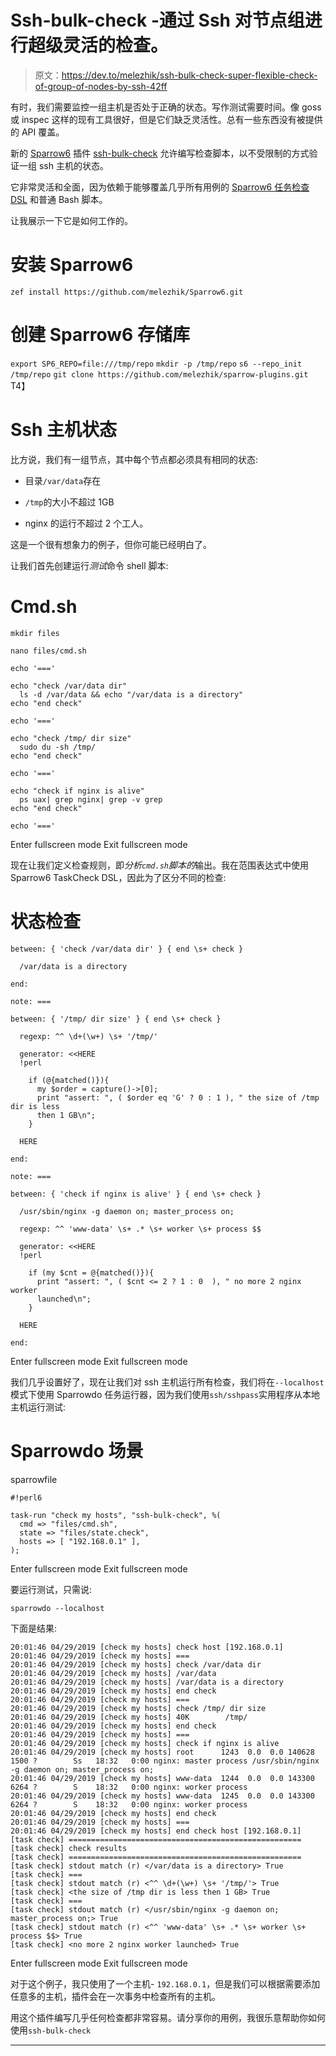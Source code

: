 # Ssh-bulk-check -通过 Ssh 对节点组进行超级灵活的检查。

> 原文：<https://dev.to/melezhik/ssh-bulk-check-super-flexible-check-of-group-of-nodes-by-ssh-42ff>

有时，我们需要监控一组主机是否处于正确的状态。写作测试需要时间。像 goss 或 inspec 这样的现有工具很好，但是它们缺乏灵活性。总有一些东西没有被提供的 API 覆盖。

新的 [Sparrow6](https://github.com/melezhik/sparrow-plugins/tree/master/Sparrow6) 插件 [ssh-bulk-check](https://github.com/melezhik/sparrow-plugins/tree/master/ssh-bulk-check) 允许编写检查脚本，以不受限制的方式验证一组 ssh 主机的状态。

它非常灵活和全面，因为依赖于能够覆盖几乎所有用例的 [Sparrow6 任务检查 DSL](https://github.com/melezhik/Sparrow6/blob/master/documentation/taskchecks.md) 和普通 Bash 脚本。

让我展示一下它是如何工作的。

# 安装 Sparrow6

`zef install https://github.com/melezhik/Sparrow6.git`

# 创建 Sparrow6 存储库

`export SP6_REPO=file:///tmp/repo`
`mkdir -p /tmp/repo`
`s6 --repo_init /tmp/repo`
`git clone https://github.com/melezhik/sparrow-plugins.git`
T4】

# Ssh 主机状态

比方说，我们有一组节点，其中每个节点都必须具有相同的状态:

*   目录`/var/data`存在

*   `/tmp`的大小不超过 1GB

*   nginx 的运行不超过 2 个工人。

这是一个很有想象力的例子，但你可能已经明白了。

让我们首先创建运行*测试*命令 shell 脚本:

# Cmd.sh

`mkdir files`

`nano files/cmd.sh`

```
echo '==='

echo "check /var/data dir"
  ls -d /var/data && echo "/var/data is a directory"
echo "end check"

echo '==='

echo "check /tmp/ dir size"
  sudo du -sh /tmp/
echo "end check"

echo '==='

echo "check if nginx is alive"
  ps uax| grep nginx| grep -v grep
echo "end check"

echo '===' 
```

Enter fullscreen mode Exit fullscreen mode

现在让我们定义检查规则，即*分析`cmd.sh`脚本的*输出。我在范围表达式中使用 Sparrow6 TaskCheck DSL，因此为了区分不同的检查:

# 状态检查

```
between: { 'check /var/data dir' } { end \s+ check }

  /var/data is a directory

end:

note: ===

between: { '/tmp/ dir size' } { end \s+ check }

  regexp: ^^ \d+(\w+) \s+ '/tmp/'

  generator: <<HERE
  !perl

    if (@{matched()}){
      my $order = capture()->[0];
      print "assert: ", ( $order eq 'G' ? 0 : 1 ), " the size of /tmp dir is less
      then 1 GB\n";
    }

  HERE

end:

note: ===

between: { 'check if nginx is alive' } { end \s+ check }

  /usr/sbin/nginx -g daemon on; master_process on;

  regexp: ^^ 'www-data' \s+ .* \s+ worker \s+ process $$

  generator: <<HERE
  !perl

    if (my $cnt = @{matched()}){
      print "assert: ", ( $cnt <= 2 ? 1 : 0  ), " no more 2 nginx worker
      launched\n";
    }

  HERE

end: 
```

Enter fullscreen mode Exit fullscreen mode

我们几乎设置好了，现在让我们对 ssh 主机运行所有检查，我们将在`--localhost`模式下使用 Sparrowdo 任务运行器，因为我们使用`ssh/sshpass`实用程序从本地主机运行测试:

# Sparrowdo 场景

sparrowfile

```
#!perl6

task-run "check my hosts", "ssh-bulk-check", %(
  cmd => "files/cmd.sh",
  state => "files/state.check",
  hosts => [ "192.168.0.1" ],
); 
```

Enter fullscreen mode Exit fullscreen mode

要运行测试，只需说:

`sparrowdo --localhost`

下面是结果:

```
20:01:46 04/29/2019 [check my hosts] check host [192.168.0.1]
20:01:46 04/29/2019 [check my hosts] ===
20:01:46 04/29/2019 [check my hosts] check /var/data dir
20:01:46 04/29/2019 [check my hosts] /var/data
20:01:46 04/29/2019 [check my hosts] /var/data is a directory
20:01:46 04/29/2019 [check my hosts] end check
20:01:46 04/29/2019 [check my hosts] ===
20:01:46 04/29/2019 [check my hosts] check /tmp/ dir size
20:01:46 04/29/2019 [check my hosts] 40K        /tmp/
20:01:46 04/29/2019 [check my hosts] end check
20:01:46 04/29/2019 [check my hosts] ===
20:01:46 04/29/2019 [check my hosts] check if nginx is alive
20:01:46 04/29/2019 [check my hosts] root      1243  0.0  0.0 140628  1500 ?        Ss   18:32   0:00 nginx: master process /usr/sbin/nginx -g daemon on; master_process on;
20:01:46 04/29/2019 [check my hosts] www-data  1244  0.0  0.0 143300  6264 ?        S    18:32   0:00 nginx: worker process
20:01:46 04/29/2019 [check my hosts] www-data  1245  0.0  0.0 143300  6264 ?        S    18:32   0:00 nginx: worker process
20:01:46 04/29/2019 [check my hosts] end check
20:01:46 04/29/2019 [check my hosts] ===
20:01:46 04/29/2019 [check my hosts] end check host [192.168.0.1]
[task check] ====================================================
[task check] check results
[task check] ====================================================
[task check] stdout match (r) </var/data is a directory> True
[task check] ===
[task check] stdout match (r) <^^ \d+(\w+) \s+ '/tmp/'> True
[task check] <the size of /tmp dir is less then 1 GB> True
[task check] ===
[task check] stdout match (r) </usr/sbin/nginx -g daemon on; master_process on;> True
[task check] stdout match (r) <^^ 'www-data' \s+ .* \s+ worker \s+ process $$> True
[task check] <no more 2 nginx worker launched> True 
```

Enter fullscreen mode Exit fullscreen mode

对于这个例子，我只使用了一个主机- `192.168.0.1`，但是我们可以根据需要添加任意多的主机，插件会在一次事务中检查所有的主机。

用这个插件编写几乎任何检查都非常容易。请分享你的用例，我很乐意帮助你如何使用`ssh-bulk-check`

* * *